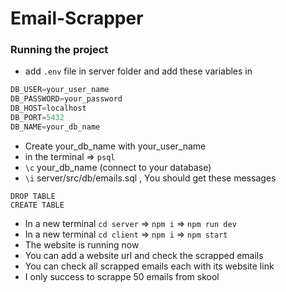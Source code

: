 # Email-Scrapper

### Running the project

* add `.env` file in server folder and add these variables in
```js
DB_USER=your_user_name
DB_PASSWORD=your_password
DB_HOST=localhost
DB_PORT=5432
DB_NAME=your_db_name
```
* Create your_db_name with your_user_name
* in the terminal => `psql`
* `\c` your_db_name (connect to your database)
* `\i` server/src/db/emails.sql , You should get these messages
 ```
DROP TABLE
CREATE TABLE
```

* In a new terminal `cd server` => `npm i` => `npm run dev`
* In a new terminal `cd client` => `npm i` => `npm start`
* The website is running now
* You can add a website url and check the scrapped emails
* You can check all scrapped emails each with its website link
* I only success to scrappe 50 emails from skool
